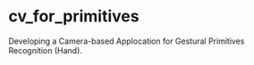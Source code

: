 # cv_for_primitives
Developing a Camera-based Applocation for Gestural Primitives Recognition (Hand).
